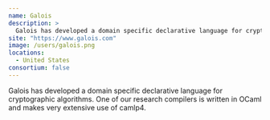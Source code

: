 ```yaml
---
name: Galois
description: > 
  Galois has developed a domain specific declarative language for cryptographic algorithms.
site: "https://www.galois.com"
image: /users/galois.png
locations: 
  - United States
consortium: false
---
```


Galois has developed a domain specific declarative language for cryptographic algorithms. One of our research compilers is written in OCaml and makes very extensive use of camlp4.
